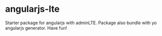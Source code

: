 # angularjs-lte
Starter package for angularjs with adminLTE. Package also bundle with yo angularjs  generator. Have fun!
